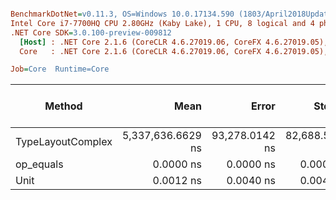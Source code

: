 ``` ini

BenchmarkDotNet=v0.11.3, OS=Windows 10.0.17134.590 (1803/April2018Update/Redstone4)
Intel Core i7-7700HQ CPU 2.80GHz (Kaby Lake), 1 CPU, 8 logical and 4 physical cores
.NET Core SDK=3.0.100-preview-009812
  [Host] : .NET Core 2.1.6 (CoreCLR 4.6.27019.06, CoreFX 4.6.27019.05), 64bit RyuJIT
  Core   : .NET Core 2.1.6 (CoreCLR 4.6.27019.06, CoreFX 4.6.27019.05), 64bit RyuJIT

Job=Core  Runtime=Core  

```
|            Method |              Mean |          Error |         StdDev |            Median | Gen 0/1k Op | Gen 1/1k Op | Gen 2/1k Op | Allocated Memory/Op |
|------------------ |------------------:|---------------:|---------------:|------------------:|------------:|------------:|------------:|--------------------:|
| TypeLayoutComplex | 5,337,636.6629 ns | 93,278.0142 ns | 82,688.5299 ns | 5,333,125.3906 ns |     46.8750 |     23.4375 |           - |            152703 B |
|         op_equals |         0.0000 ns |      0.0000 ns |      0.0000 ns |         0.0000 ns |           - |           - |           - |                   - |
|              Unit |         0.0012 ns |      0.0040 ns |      0.0045 ns |         0.0000 ns |           - |           - |           - |                   - |
